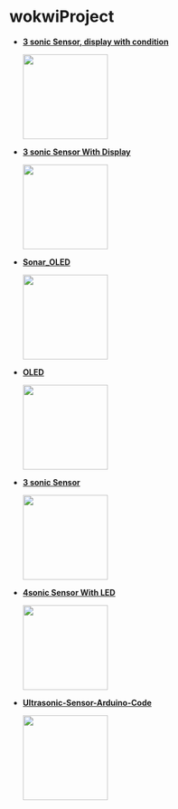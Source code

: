 # wokwiProject

- **[3 sonic Sensor, display with condition](https://wokwi.com/projects/372187266148338689)** 
  <p><img src="https://github.com/khanmuhammadhridoy/wokwiProject/assets/68956850/dc5d5aad-e570-4cd0-9c23-9195ef88446a" width="150"></p>

- **[3 sonic Sensor With Display](https://wokwi.com/projects/372202652784221185)** 
  <p><img src="https://github.com/khanmuhammadhridoy/wokwiProject/assets/68956850/dc5d5aad-e570-4cd0-9c23-9195ef88446a" width="150"></p>

- **[Sonar_OLED](https://wokwi.com/projects/372203174608092161)** 
  <p><img src="https://github.com/khanmuhammadhridoy/wokwiProject/assets/68956850/4af49673-6330-42ac-a858-0848b6284788" width="150"></p>

- **[OLED](https://wokwi.com/projects/372203372150714241)** 
  <p><img src="https://github.com/khanmuhammadhridoy/wokwiProject/assets/68956850/b4c5008c-a1b6-4731-a002-5a6bb349cfaf" width="150"></p>

- **[3 sonic Sensor](https://wokwi.com/projects/371503710938411509)** 
  <p><img src="https://github.com/khanmuhammadhridoy/wokwiProject/assets/68956850/694615f8-a9d6-446c-9deb-1e3ea9e6b4c7" width="150"></p>

- **[4sonic Sensor With LED](https://wokwi.com/projects/371603536108084225)** 
  <p><img src="https://github.com/khanmuhammadhridoy/wokwiProject/assets/68956850/3eae48da-a129-4ba2-9073-3a5a8f0f9971" width="150"></p>
  
- **[Ultrasonic-Sensor-Arduino-Code](https://wokwi.com/projects/371600357953829889)** 
  <p><img src="https://github.com/khanmuhammadhridoy/wokwiProject/assets/68956850/b7aff20b-223f-470c-b825-d95a4186833f" width="150"></p>
  

  







  

